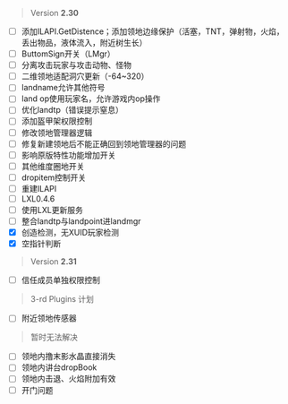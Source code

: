  > Version **2.30**
 - [ ] 添加ILAPI.GetDistence；添加领地边缘保护（活塞，TNT，弹射物，火焰，丢出物品，液体流入，附近树生长）
 - [ ] ButtomSign开关（LMgr）
 - [ ] 分离攻击玩家与攻击动物、怪物
 - [ ] 二维领地适配洞穴更新（-64~320）
 - [ ] landname允许其他符号
 - [ ] land op使用玩家名，允许游戏内op操作
 - [ ] 优化landtp（错误提示窒息）
 - [ ] 添加盔甲架权限控制
 - [ ] 修改领地管理器逻辑
 - [ ] 修复新建领地后不能正确回到领地管理器的问题
 - [ ] 影响原版特性功能增加开关
 - [ ] 其他维度圈地开关
 - [ ] dropitem控制开关
 - [ ] 重建ILAPI
 - [ ] LXL0.4.6
 - [ ] 使用LXL更新服务
 - [ ] 整合landtp与landpoint进landmgr
 - [x] 创造检测，无XUID玩家检测
 - [x] 空指针判断

> Version **2.31**
 - [ ] 信任成员单独权限控制

 > 3-rd Plugins 计划
 - [ ] 附近领地传感器

 > 暂时无法解决
 - [ ] 领地内撸末影水晶直接消失
 - [ ] 领地内讲台dropBook
 - [ ] 领地内击退、火焰附加有效
 - [ ] 开门问题